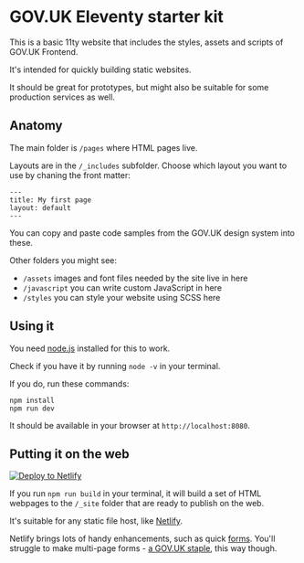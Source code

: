 # GOV.UK Eleventy starter kit

This is a basic 11ty website that includes the styles, assets and scripts of GOV.UK Frontend.

It's intended for quickly building static websites.

It should be great for prototypes, but might also be suitable for some production services as well.

## Anatomy

The main folder is `/pages` where HTML pages live.

Layouts are in the `/_includes` subfolder. Choose which layout you want to use by chaning the front matter:

```
---
title: My first page
layout: default
---
```

You can copy and paste code samples from the GOV.UK design system into these.

Other folders you might see:

- `/assets` images and font files needed by the site live in here
- `/javascript` you can write custom JavaScript in here
- `/styles` you can style your website using SCSS here

## Using it

You need [node.js](https://nodejs.org/en/download/) installed for this to work.

Check if you have it by running `node -v` in your terminal.

If you do, run these commands:

```
npm install
npm run dev
```

It should be available in your browser at `http://localhost:8080`.


## Putting it on the web

[![Deploy to Netlify](https://www.netlify.com/img/deploy/button.svg)](https://app.netlify.com/start/deploy)

If you run `npm run build` in your terminal, it will build a set of HTML webpages to the `/_site` folder that are ready to publish on the web.

It's suitable for any static file host, like [Netlify](https://www.netlify.com/).

Netlify brings lots of handy enhancements, such as quick [forms](https://docs.netlify.com/forms/setup/). You'll struggle to make multi-page forms - [a GOV.UK staple](https://designnotes.blog.gov.uk/2015/07/03/one-thing-per-page/), this way though.
